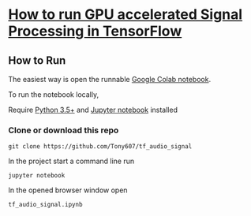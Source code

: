 # [How to run GPU accelerated Signal Processing in TensorFlow](https://www.dlology.com/blog/how-to-run-gpu-accelerated-signal-processing-in-tensorflow/)


## How to Run
The easiest way is open the runnable [Google Colab notebook](https://colab.research.google.com/drive/1Adcy25HYC4c9uSBDK9q5_glR246m-TSx).

To run the notebook locally,

Require [Python 3.5+](https://www.python.org/ftp/python/3.6.4/python-3.6.4.exe) and [Jupyter notebook](https://jupyter.readthedocs.io/en/latest/install.html) installed
### Clone or download this repo
```
git clone https://github.com/Tony607/tf_audio_signal
```


In the project start a command line run
```
jupyter notebook
```
In the opened browser window open
```
tf_audio_signal.ipynb
```
